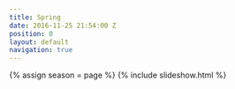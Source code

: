 ```yaml
---
title: Spring
date: 2016-11-25 21:54:00 Z
position: 0
layout: default
navigation: true
---
```


{% assign season = page %}
{% include slideshow.html %}
